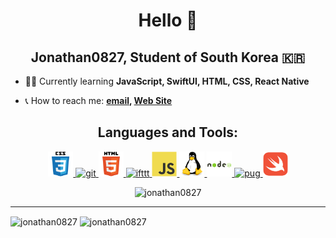 <h1 align="center">Hello 👋</h1>
<h2 align="center">Jonathan0827,
Student of South Korea 🇰🇷</h2>

- 🧑‍💻 Currently learning **JavaScript, SwiftUI, HTML, CSS, React Native**

- 📞 How to reach me: **<a href="mailto:junehyeop@jonathan.kro.kr">email</a>, <a href="https://jonathan.kro.kr">Web Site</a>**

</p>

<h2 align="center">Languages and Tools:</h3>
<p align="center"> <a href="https://www.w3schools.com/css/" target="_blank" rel="noreferrer"> <img src="https://raw.githubusercontent.com/devicons/devicon/master/icons/css3/css3-original-wordmark.svg" alt="css3" width="40" height="40"/> </a> <a href="https://git-scm.com/" target="_blank" rel="noreferrer"> <img src="https://www.vectorlogo.zone/logos/git-scm/git-scm-icon.svg" alt="git" width="40" height="40"/> </a> <a href="https://www.w3.org/html/" target="_blank" rel="noreferrer"> <img src="https://raw.githubusercontent.com/devicons/devicon/master/icons/html5/html5-original-wordmark.svg" alt="html5" width="40" height="40"/> </a> <a href="https://ifttt.com/" target="_blank" rel="noreferrer"> <img src="https://www.vectorlogo.zone/logos/ifttt/ifttt-ar21.svg" alt="ifttt" width="40" height="40"/> </a> <a href="https://developer.mozilla.org/en-US/docs/Web/JavaScript" target="_blank" rel="noreferrer"> <img src="https://raw.githubusercontent.com/devicons/devicon/master/icons/javascript/javascript-original.svg" alt="javascript" width="40" height="40"/> </a> <a href="https://www.linux.org/" target="_blank" rel="noreferrer"> <img src="https://raw.githubusercontent.com/devicons/devicon/master/icons/linux/linux-original.svg" alt="linux" width="40" height="40"/> </a> <a href="https://nodejs.org" target="_blank" rel="noreferrer"> <img src="https://raw.githubusercontent.com/devicons/devicon/master/icons/nodejs/nodejs-original-wordmark.svg" alt="nodejs" width="40" height="40"/> </a> <a href="https://pugjs.org" target="_blank" rel="noreferrer"> <img src="https://cdn.worldvectorlogo.com/logos/pug.svg" alt="pug" width="40" height="40"/> </a> <a href="https://developer.apple.com/swift/" target="_blank" rel="noreferrer"> <img src="https://raw.githubusercontent.com/devicons/devicon/master/icons/swift/swift-original.svg" alt="swift" width="40" height="40"/> </a> </p>
<p align="center"><img src="https://github-readme-stats.vercel.app/api/top-langs?username=jonathan0827&show_icons=true&layout=compact&locale=en&exclude_repo=msi-cx61-2od-EFI" alt="jonathan0827" /></p>
<hr>
<p>
<img align="center" src="https://github-readme-stats.vercel.app/api?username=jonathan0827&show_icons=true" alt="jonathan0827" />
<img align="center" src="https://github-readme-streak-stats.herokuapp.com/?user=jonathan0827&theme=white" alt="jonathan0827" />
</p>
